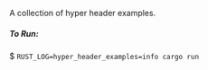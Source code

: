 A collection of hyper header examples.

##### To Run:

$ `RUST_LOG=hyper_header_examples=info cargo run`
